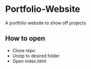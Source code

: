 # Portfolio-Website
 A portfolio website to show off projects

## How to open
- Clone repo
- Unzip to desired folder
- Open index.html
